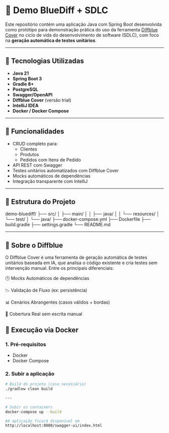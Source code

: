 # 🧪 Demo BlueDiff + SDLC

Este repositório contém uma aplicação Java com Spring Boot desenvolvida como protótipo para demonstração prática do uso da ferramenta [Diffblue Cover](https://www.diffblue.com/) no ciclo de vida do desenvolvimento de software (SDLC), com foco na **geração automática de testes unitários**.

---

## 🚀 Tecnologias Utilizadas

- **Java 21**
- **Spring Boot 3**
- **Gradle 8+**
- **PostgreSQL**
- **Swagger/OpenAPI**
- **Diffblue Cover** (versão trial)
- **IntelliJ IDEA**
- **Docker / Docker Compose**

---

## 📌 Funcionalidades

- CRUD completo para:
  - Clientes
  - Produtos
  - Pedidos com Itens de Pedido
- API REST com Swagger
- Testes unitários automatizados com Diffblue Cover
- Mocks automáticos de dependências
- Integração transparente com IntelliJ

---

## 📂 Estrutura do Projeto

demo-bluediff/
├── src/
│ ├── main/
│ │ ├── java/
│ │ └── resources/
│ └── test/
│ └── java/
├── docker-compose.yml
├── Dockerfile
├── build.gradle
├── settings.gradle
└── README.md

---

## 🧠 Sobre o Diffblue

O Diffblue Cover é uma ferramenta de geração automática de testes unitários baseada em IA, que analisa o código existente e cria testes sem intervenção manual.
Entre os principais diferenciais:

🕒 Mocks Automáticos de dependências

📉 Validação de Fluxo (ex: persistência)

📊 Cenários Abrangentes (casos válidos + bordas)

🧪 Cobertura Real sem escrita manual

## 🐳 Execução via Docker

### 1. Pré-requisitos

- Docker
- Docker Compose

### 2. Subir a aplicação

```bash
# Build do projeto (caso necessário)
./gradlew clean build

---

# Subir os containers
docker-compose up --build

#A aplicação ficará disponível em
http://localhost:8080/swagger-ui/index.html
